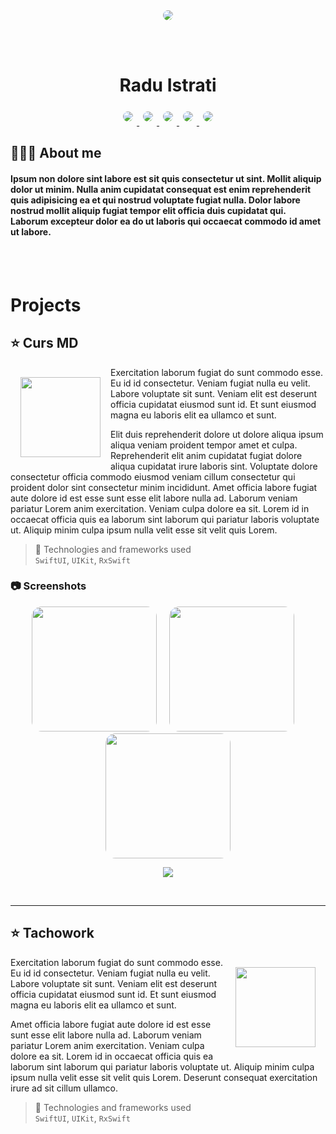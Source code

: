 
<br>
<br>
<p align = "center">
  <img style = "border-radius: 50%;" src = "https://images.unsplash.com/photo-1599566150163-29194dcaad36?ixlib=rb-4.0.3&ixid=MnwxMjA3fDB8MHxwaG90by1wYWdlfHx8fGVufDB8fHx8&auto=format&fit=crop&w=250&h=250&q=80">
</p>
<br>
<br>
<center>
  <h1>Radu Istrati</h1>
</center>
<p align = "center">
  <a href = "https://google.com">
    <img style = "border-radius: 8px; margin: 6px;" src = "https://img.shields.io/badge/linkedin-%230077B5.svg?style=for-the-badge&logo=linkedin&logoColor=white&">
  </a>
  <a href = "https://google.com">
    <img style = "border-radius: 8px; margin: 6px;" src = "https://img.shields.io/badge/github-%23121011.svg?style=for-the-badge&logo=github&logoColor=white">
  </a>
  <a href = "https://google.com">
    <img style = "border-radius: 8px; margin: 6px;" src = "https://img.shields.io/badge/Facebook-%231877F2.svg?style=for-the-badge&logo=Facebook&logoColor=white">
  </a>
  <a  href = "https://google.com">
    <img style = "border-radius: 8px; margin: 6px;" src = "https://img.shields.io/badge/Instagram-%23E4405F.svg?style=for-the-badge&logo=Instagram&logoColor=white">
  </a>
  <a href = "https://google.com">
    <img style = "border-radius: 8px; margin: 6px;" src = "https://img.shields.io/badge/Twitter-%231DA1F2.svg?style=for-the-badge&logo=Twitter&logoColor=white">
  </a>
</p>

## 👨🏼‍💻 About me
#### Ipsum non dolore sint labore est sit quis consectetur ut sint. Mollit aliquip dolor ut minim. Nulla anim cupidatat consequat est enim reprehenderit quis adipisicing ea et qui nostrud voluptate fugiat nulla. Dolor labore nostrud mollit aliquip fugiat tempor elit officia duis cupidatat qui. Laborum excepteur dolor ea do ut laboris qui occaecat commodo id amet ut labore.
<br>
</br>


# Projects

## ⭐ Curs MD

<img style="float: left; padding: 16px" src="https://developer.apple.com/design/human-interface-guidelines/foundations/app-icons/images/app-icon-realistic-materials_2x.png" width = 128>

Exercitation laborum fugiat do sunt commodo esse. Eu id id consectetur. Veniam fugiat nulla eu velit. Labore voluptate sit sunt. Veniam elit est deserunt officia cupidatat eiusmod sunt id. Et sunt eiusmod magna eu laboris elit ea ullamco et sunt.

Elit duis reprehenderit dolore ut dolore aliqua ipsum aliqua veniam proident tempor amet et culpa. Reprehenderit elit anim cupidatat fugiat dolore aliqua cupidatat irure laboris sint. Voluptate dolore consectetur officia commodo eiusmod veniam cillum consectetur qui proident dolor sint consectetur minim incididunt. Amet officia labore fugiat aute dolore id est esse sunt esse elit labore nulla ad. Laborum veniam pariatur Lorem anim exercitation. Veniam culpa dolore ea sit. Lorem id in occaecat officia quis ea laborum sint laborum qui pariatur laboris voluptate ut. Aliquip minim culpa ipsum nulla velit esse sit velit quis Lorem.
> 🧰 Technologies and frameworks used\
> `SwiftUI`, `UIKit`, `RxSwift` 

### 📷 Screenshots
<p align = "center">
  <img style = "border-radius: 16px; margin-right: 16px;" src="https://images.unsplash.com/photo-1609741199466-a20dec135831?ixlib=rb-4.0.3&ixid=MnwxMjA3fDB8MHxwaG90by1wYWdlfHx8fGVufDB8fHx8&auto=format&fit=crop&w=200&h=400&q=80" width="200" />
  <img style = "border-radius: 16px; margin-right: 16px;" src="https://images.unsplash.com/photo-1609741199695-096c491c7ccc?ixlib=rb-4.0.3&ixid=MnwxMjA3fDB8MHxwaG90by1wYWdlfHx8fGVufDB8fHx8&auto=format&fit=crop&w=200&h=400&q=80" width="200" />
  <img style = "border-radius: 16px;" src="https://images.unsplash.com/photo-1609741199984-45b1c92bb0dd?ixlib=rb-4.0.3&ixid=MnwxMjA3fDB8MHxwaG90by1wYWdlfHx8fGVufDB8fHx8&auto=format&fit=crop&w=200&h=400&q=80" width="200" />
</p>
<p align = "center">
<img src = "https://developer.apple.com/assets/elements/badges/download-on-the-app-store.svg">
</p>
<br>

------------

## ⭐ Tachowork
<img style="float: right; padding: 16px" src="https://developer.apple.com/design/human-interface-guidelines/foundations/app-icons/images/app-icon-realistic-materials_2x.png" width = 128>

Exercitation laborum fugiat do sunt commodo esse. Eu id id consectetur. Veniam fugiat nulla eu velit. Labore voluptate sit sunt. Veniam elit est deserunt officia cupidatat eiusmod sunt id. Et sunt eiusmod magna eu laboris elit ea ullamco et sunt.

Amet officia labore fugiat aute dolore id est esse sunt esse elit labore nulla ad. Laborum veniam pariatur Lorem anim exercitation. Veniam culpa dolore ea sit. Lorem id in occaecat officia quis ea laborum sint laborum qui pariatur laboris voluptate ut. Aliquip minim culpa ipsum nulla velit esse sit velit quis Lorem. Deserunt consequat exercitation irure ad sit cillum ullamco.

> 🧰 Technologies and frameworks used\
> `SwiftUI`, `UIKit`, `RxSwift` 
